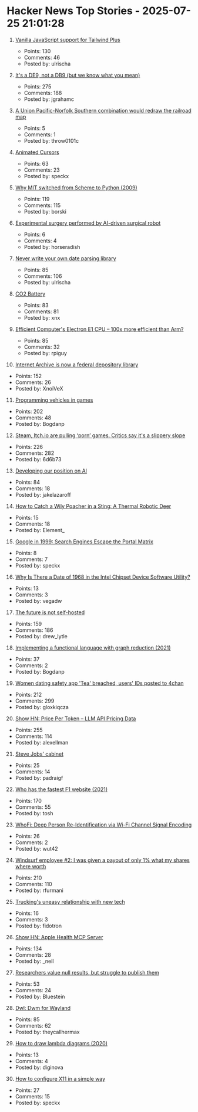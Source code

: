 # Hacker News Top Stories - 2025-07-25 21:01:28

1. [Vanilla JavaScript support for Tailwind Plus](https://tailwindcss.com/blog/vanilla-js-support-for-tailwind-plus)
   - Points: 130
   - Comments: 46
   - Posted by: ulrischa

2. [It's a DE9, not a DB9 (but we know what you mean)](https://news.sparkfun.com/14298)
   - Points: 275
   - Comments: 188
   - Posted by: jgrahamc

3. [A Union Pacific-Norfolk Southern combination would redraw the railroad map](https://www.trains.com/trn/news-reviews/news-wire/a-union-pacific-norfolk-southern-combination-would-redraw-the-railroad-map/)
   - Points: 5
   - Comments: 1
   - Posted by: throw0101c

4. [Animated Cursors](https://tattoy.sh/news/animated-cursors/)
   - Points: 63
   - Comments: 23
   - Posted by: speckx

5. [Why MIT switched from Scheme to Python (2009)](https://www.wisdomandwonder.com/link/2110/why-mit-switched-from-scheme-to-python)
   - Points: 119
   - Comments: 115
   - Posted by: borski

6. [Experimental surgery performed by AI-driven surgical robot](https://arstechnica.com/science/2025/07/experimental-surgery-performed-by-ai-driven-surgical-robot/)
   - Points: 6
   - Comments: 4
   - Posted by: horseradish

7. [Never write your own date parsing library](https://www.zachleat.com/web/adventures-in-date-parsing/)
   - Points: 85
   - Comments: 106
   - Posted by: ulrischa

8. [CO2 Battery](https://energydome.com/co2-battery/)
   - Points: 83
   - Comments: 81
   - Posted by: xnx

9. [Efficient Computer's Electron E1 CPU – 100x more efficient than Arm?](https://morethanmoore.substack.com/p/efficient-computers-electron-e1-cpu)
   - Points: 85
   - Comments: 32
   - Posted by: rpiguy

10. [Internet Archive is now a federal depository library](https://www.kqed.org/news/12049420/sf-based-internet-archive-is-now-a-federal-depository-library-what-does-that-mean)
   - Points: 152
   - Comments: 26
   - Posted by: XnoiVeX

11. [Programming vehicles in games](https://wassimulator.com/blog/programming/programming_vehicles_in_games.html)
   - Points: 202
   - Comments: 48
   - Posted by: Bogdanp

12. [Steam, Itch.io are pulling ‘porn’ games. Critics say it's a slippery slope](https://www.wired.com/story/steam-itchio-are-pulling-porn-games-censorship/)
   - Points: 226
   - Comments: 282
   - Posted by: 6d6b73

13. [Developing our position on AI](https://www.recurse.com/blog/191-developing-our-position-on-ai)
   - Points: 84
   - Comments: 18
   - Posted by: jakelazaroff

14. [How to Catch a Wily Poacher in a Sting: A Thermal Robotic Deer](https://www.wsj.com/us-news/how-to-catch-a-wily-poacher-in-a-sting-a-thermal-robotic-deer-ffef0fa8)
   - Points: 15
   - Comments: 18
   - Posted by: Element_

15. [Google in 1999: Search Engines Escape the Portal Matrix](https://cybercultural.com/p/google-1999/)
   - Points: 8
   - Comments: 7
   - Posted by: speckx

16. [Why Is There a Date of 1968 in the Intel Chipset Device Software Utility?](https://www.intel.com/content/www/us/en/support/articles/000095169/processors.html)
   - Points: 13
   - Comments: 3
   - Posted by: vegadw

17. [The future is not self-hosted](https://www.drewlyton.com/story/the-future-is-not-self-hosted/)
   - Points: 159
   - Comments: 186
   - Posted by: drew_lytle

18. [Implementing a functional language with graph reduction (2021)](https://thma.github.io/posts/2021-12-27-Implementing-a-functional-language-with-Graph-Reduction.html)
   - Points: 37
   - Comments: 2
   - Posted by: Bogdanp

19. [Women dating safety app 'Tea' breached, users' IDs posted to 4chan](https://www.404media.co/women-dating-safety-app-tea-breached-users-ids-posted-to-4chan/)
   - Points: 212
   - Comments: 299
   - Posted by: gloxkiqcza

20. [Show HN: Price Per Token – LLM API Pricing Data](https://pricepertoken.com/)
   - Points: 255
   - Comments: 114
   - Posted by: alexellman

21. [Steve Jobs' cabinet](https://perfectdays23.substack.com/p/steve-jobs-cabinet)
   - Points: 25
   - Comments: 14
   - Posted by: padraigf

22. [Who has the fastest F1 website (2021)](https://jakearchibald.com/2021/f1-perf-part-3/)
   - Points: 170
   - Comments: 55
   - Posted by: tosh

23. [WhoFi: Deep Person Re-Identification via Wi-Fi Channel Signal Encoding](https://arxiv.org/abs/2507.12869)
   - Points: 26
   - Comments: 2
   - Posted by: wut42

24. [Windsurf employee #2: I was given a payout of only 1% what my shares where worth](https://twitter.com/premqnair/status/1948420769945682413)
   - Points: 210
   - Comments: 110
   - Posted by: rfurmani

25. [Trucking's uneasy relationship with new tech](https://www.bbc.com/news/articles/c5yeyn4gl80o)
   - Points: 16
   - Comments: 3
   - Posted by: fidotron

26. [Show HN: Apple Health MCP Server](https://github.com/neiltron/apple-health-mcp)
   - Points: 134
   - Comments: 28
   - Posted by: _neil

27. [Researchers value null results, but struggle to publish them](https://www.nature.com/articles/d41586-025-02312-4)
   - Points: 53
   - Comments: 24
   - Posted by: Bluestein

28. [Dwl: Dwm for Wayland](https://codeberg.org/dwl/dwl)
   - Points: 85
   - Comments: 62
   - Posted by: theycallhermax

29. [How to draw lambda diagrams (2020)](https://risingentropy.com/how-to-draw-lambda-diagrams/)
   - Points: 13
   - Comments: 4
   - Posted by: diginova

30. [How to configure X11 in a simple way](https://eugene-andrienko.com/en/it/2025/07/24/x11-configuration-simple.html)
   - Points: 27
   - Comments: 15
   - Posted by: speckx

